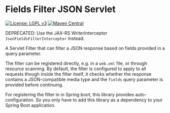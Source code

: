# Fields Filter JSON Servlet
[![License: LGPL v3](https://img.shields.io/badge/License-LGPL%20v3-blue.svg?style=plastic)](https://www.gnu.org/licenses/lgpl-3.0)
[![Maven Central](https://maven-badges.herokuapp.com/maven-central/com.github.arucard21.simplyrestful/fields-filter-json-servlet/badge.svg?style=plastic)](https://maven-badges.herokuapp.com/maven-central/com.github.arucard21.simplyrestful/fields-filter-json-servlet)

DEPRECATED: Use the JAX-RS WriterInterceptor `JsonFieldsFilterInterceptor` instead. 

A Servlet Filter that can filter a JSON response based on fields provided in a query parameter.

The filter can be registered directly, e.g. in a `web.xml` file, or through resource scanning. By default, the filter is configured to apply to all requests though inside the filter itself, it checks whether the response contains a JSON-compatible media type and the `fields` query parameter is provided before continuing.

For registering the filter in in Spring boot, this library provides auto-configuration. So you only have to add this library as a dependency to your Spring Boot application.
